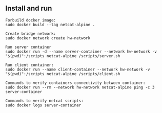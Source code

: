## Install and run ##
    
    Forbuild docker image:
    sudo docker build --tag netcat-alpine .

    Create bridge network:
    sudo docker network create hw-network

    Run server container
    sudo docker run -d --name server-container --network hw-network -v "$(pwd)":/scripts netcat-alpine /scripts/server.sh

    Run client container:
    sudo docker run --name client-container --network hw-network -v "$(pwd)":/scripts netcat-alpine /scripts/client.sh

    Commands to verify containers connectivity between container:
    sudo docker run --rm --network hw-network netcat-alpine ping -c 3 server-container

    Commands to verify netcat scripts:
    sudo docker logs server-container
